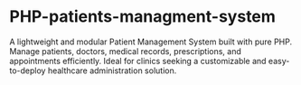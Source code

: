 # PHP-patients-managment-system
A lightweight and modular Patient Management System built with pure PHP. Manage patients, doctors, medical records, prescriptions, and appointments efficiently. Ideal for clinics seeking a customizable and easy-to-deploy healthcare administration solution.
